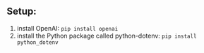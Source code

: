 ## Setup:

1. install OpenAI: `pip install openai`
2. install the Python package called python-dotenv: `pip install python_dotenv`
